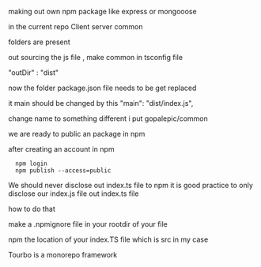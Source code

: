 making out own npm package like express or mongooose 

in the current repo
Client
server 
common 

folders are present 


out sourcing the js file ,
make common in tsconfig file 

"outDir" : "dist"

now the folder package.json file needs to be get replaced 

it main should be  changed by this
 "main": "dist/index.js",


 change name to something different 
 i put 
 gopalepic/common


we are ready to public an package in npm

after creating an account in npm

      npm login 
      npm publish --access=public

      
We should never disclose out index.ts file to npm 
it is good practice to only disclose our index.js file out index.ts file 

how to do that 

make a .npmignore file in your rootdir of your file 

npm the location of your index.TS file which is src in my case 


<MonoRepos>

Tourbo is a monorepo framework
